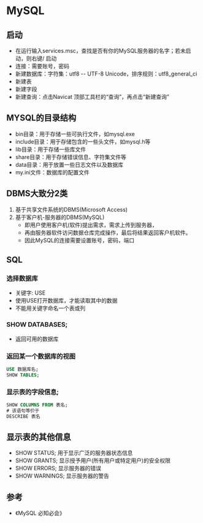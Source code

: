 # MySQL

## 启动
- 在运行输入services.msc，查找是否有你的MySQL服务器的名字；若未启动，则右键/ 启动
- 连接：需要账号，密码
- 新建数据库：字符集：utf8 -- UTF-8 Unicode，排序规则：utf8_general_ci
- 新建表
- 新建字段
- 新建查询：点击Navicat 顶部工具栏的“查询”，再点击“新建查询”

## MYSQL的目录结构
- bin目录：用于存储一些可执行文件，如mysql.exe
- include目录：用于存储包含的一些头文件，如mysql.h等
- lib目录：用于存储一些库文件
- share目录：用于存储错误信息、字符集文件等
- data目录：用于放置一些日志文件以及数据库
- my.ini文件：数据库的配置文件

## DBMS大致分2类
1. 基于共享文件系统的DBMS(Microsoft Access)
2. 基于客户机-服务器的DBMS(MySQL)
   * 即用户使用客户机(软件)提出需求，需求上传到服务器，
   * 再由服务器软件访问数据仓库完成操作，最后将结果返回客户机软件。
   * 因此MySQL的连接需要设置账号，密码，端口

## SQL
### 选择数据库
- 关键字: USE
- 使用USE打开数据库，才能读取其中的数据
- 不能用关键字命名一个表或列
### SHOW DATABASES;
- 返回可用的数据库
### 返回某一个数据库的视图
```sql
USE 数据库名;
SHOW TABLES;
```
### 显示表的字段信息;
```sql
SHOW COLUMNS FROM 表名;
# 该语句等价于
DESCRIBE 表名
```
## 显示表的其他信息
- SHOW STATUS; 用于显示广泛的服务器状态信息
- SHOW GRANTS; 显示授予用户(所有用户或特定用户)的安全权限
- SHOW ERRORS; 显示服务器的错误
- SHOW WARNINGS; 显示服务器的警告



## 参考
- 《MySQL 必知必会》